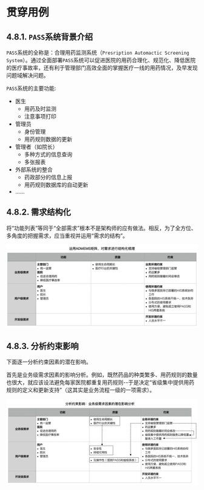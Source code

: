 # 贯穿用例

## 4.8.1. `PASS`系统背景介绍

`PASS`系统的全称是：合理用药监测系统（`Presription Automactic Screening System`）。通过全面部署`PASS`系统可以促进医院的用药合理化、规范化、降低医院的医疗事故率，还有利于管理部门高效全面的掌握医疗一线的用药情况，及早发现问题域解决问题。

`PASS`系统的主要功能:

- 医生
  - 用药及时监测
  - 注意事项打印
- 管理员
  - 身份管理
  - 用药规则数据的更新
- 管理者（如院长）
  - 多种方式的信息查询
  - 多张报表
- 外部系统的整合
  - 药政部分的信息上报
  - 用药规则数据库的自动更新
- ......

## 4.8.2. 需求结构化

将“功能列表”等同于“全部需求”根本不是架构师的应有做法。相反，为了全方位、多角度的把握需求，应当重视并运用“需求的结构”。

![运用ADMEMS矩阵，对需求进行结构化梳理](images/运用ADMEMS矩阵，对需求进行结构化梳理.png)

## 4.8.3. 分析约束影响

下面逐一分析约束因素的潜在影响。

首先是业务级需求因素的影响分析。例如，既然药品的种类繁多、用药规则的数量也很大，就应该设法避免每家医院都重复用药规则--于是决定“省级集中提供用药规则的定义和更新支持”（这其实是业务流程一级的一项需求）。

![分析约束影响：业务级需求因素的潜在影响分析](images/分析约束影响：业务级需求因素的潜在影响分析.png)
